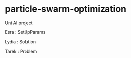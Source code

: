 # particle-swarm-optimization
Uni AI project  

Esra : SetUpParams  

Lydia : Solution  

Tarek : Problem
